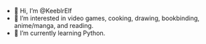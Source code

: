 - 👋 Hi, I’m @KeeblrElf
- 👀 I’m interested in video games, cooking, drawing, bookbinding, anime/manga, and reading. 
- 🌱 I’m currently learning Python.

<!---
KeeblrElf/KeeblrElf is a ✨ special ✨ repository because its `README.md` (this file) appears on your GitHub profile.
You can click the Preview link to take a look at your changes.
--->

